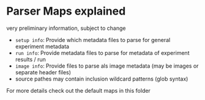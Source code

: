 # Parser Maps explained

very preliminary information, subject to change

- `setup info`: Provide which metadata files to parse for general experiment metadata
- `run info`: Provide metadata files to parse for metadata of experiment results / run
- `image info`: Provide files to parse als image metadata (may be images or separate header files)
- source pathes may contain inclusion wildcard patterns (glob syntax)

For more details check out the default maps in this folder
